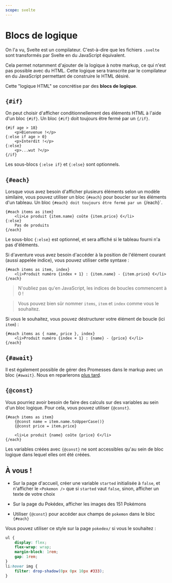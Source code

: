 ```yaml
---
scope: svelte
---
```


# Blocs de logique

On l'a vu, Svelte est un compilateur. C'est-à-dire que les fichiers `.svelte` sont transformés par Svelte en du JavaScript équivalent.

Cela permet notamment d'ajouter de la logique à notre markup, ce qui n'est pas possible avec du HTML. Cette logique sera transcrite par le compilateur en du JavaScript permettant de construire le HTML désiré.

Cette "logique HTML" se concrétise par des **blocs de logique**.

## `{#if}`

On peut choisir d'afficher conditionnellement des éléments HTML à l'aide d'un bloc `{#if}`. Un bloc `{#if}` doit toujours être fermé par un `{/if}`.

```svelte
{#if age > 18}
	<p>Bienvenue !</p>
{:else if age > 0}
	<p>Interdit !</p>
{:else}
	<p>...wut ?</p>
{/if}
```

Les sous-blocs `{:else if}` et `{:else}` sont optionnels.

## `{#each}`

Lorsque vous avez besoin d'afficher plusieurs éléments selon un modèle similaire, vous pouvez utiliser un bloc `{#each}` pour boucler sur les éléments d'un tableau. Un bloc `{#each} doit toujours être fermé par un `{/each}`.

```svelte
{#each items as item}
	<li>Le produit {item.name} coûte {item.price} €</li>
{:else}
	Pas de produits
{/each}
```

Le sous-bloc `{:else}` est optionnel, et sera affiché si le tableau fourni n'a pas d'éléments.

Si d'aventure vous avez besoin d'accéder à la position de l'élément courant (aussi appelée indice), vous pouvez utiliser cette syntaxe :

```svelte
{#each items as item, index}
	<li>Produit numéro {index + 1} : {item.name} - {item.price} €</li>
{/each}
```

> N'oubliez pas qu'en JavaScript, les indices de boucles commencent à 0 !

> Vous pouvez bien sûr nommer `items`, `item` et `index` comme vous le souhaitez.

Si vous le souhaitez, vous pouvez déstructurer votre élément de boucle (ici `item`) :

```svelte
{#each items as { name, price }, index}
	<li>Produit numéro {index + 1} : {name} - {price} €</li>
{/each}
```

## `{#await}`

Il est également possible de gérer des Promesses dans le markup avec un bloc `{#await}`. Nous en reparlerons [plus tard]().

## `{@const}`

Vous pourriez avoir besoin de faire des calculs sur des variables au sein d'un bloc logique. Pour cela, vous pouvez utiliser `{@const}`.

```svelte
{#each items as item}
	{@const name = item.name.toUpperCase()}
	{@const price = item.price}

	<li>Le produit {name} coûte {price} €</li>
{/each}
```

Les variables créées avec `{@const}` ne sont accessibles qu'au sein de bloc logique dans lequel elles ont été créées.

## À vous !

<section class='task'>

- Sur la page d'accueil, créer une variable `started` initialisée à `false`, et n'afficher le `<Pokemon />` que si `started` vaut `false`, sinon, afficher un texte de votre choix

- Sur la page du Pokédex, afficher les images des 151 Pokémons

- Utiliser `{@const}` pour accéder aux champs de `pokemon` dans le bloc `{#each}`

Vous pouvez utiliser ce style sur la page `pokedex/` si vous le souhaitez :

```css
ul {
	display: flex;
	flex-wrap: wrap;
	margin-block: 1rem;
	gap: 1rem;
}
li:hover img {
	filter: drop-shadow(0px 0px 10px #333);
}
```

</section>

